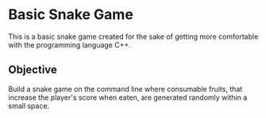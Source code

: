 # Basic Snake Game

This is a basic snake game created for the sake of getting more comfortable with the programming language C++.

## Objective

Build a snake game on the command line where consumable fruits, that increase the player's score when eaten, are generated randomly within a small space.